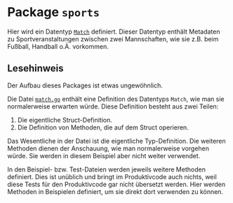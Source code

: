 # Package `sports`

Hier wird ein Datentyp [`Match`](match.go) definiert.
Dieser Datentyp enthält Metadaten zu Sportveranstaltungen zwischen zwei Mannschaften,
wie sie z.B. beim Fußball, Handball o.Ä. vorkommen.

## Lesehinweis

Der Aufbau dieses Packages ist etwas ungewöhnlich.

Die Datei [`match.go`](match.go) enthält eine Definition des Datentyps `Match`,
wie man sie normalerweise erwarten würde.
Diese Definition besteht aus zwei Teilen:

1. Die eigentliche Struct-Definition.
2. Die Definition von Methoden, die auf dem Struct operieren.

Das Wesentliche in der Datei ist die eigentliche Typ-Definition.
Die weiteren Methoden dienen der Anschauung, wie man normalerweise vorgehen würde.
Sie werden in diesem Beispiel aber nicht weiter verwendet.

In den Beispiel- bzw. Test-Dateien werden jeweils weitere Methoden definiert.
Dies ist unüblich und bringt im Produktivcode auch nichts, weil diese Tests
für den Produktivcode gar nicht übersetzt werden.
Hier werden Methoden in Beispielen definiert, um sie direkt dort verwenden zu können.
